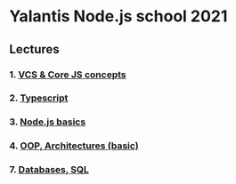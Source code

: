 # Yalantis Node.js school 2021

## Lectures

### 1. [VCS & Core JS concepts](lecture_01/readme.md)

### 2. [Typescript](lecture_02/readme.md)

### 3. [Node.js basics](lecture_03/readme.md)

### 4. [OOP, Architectures (basic)](lecture_04/readme.md)

### 7. [Databases, SQL](lecture_07/readme.md)
